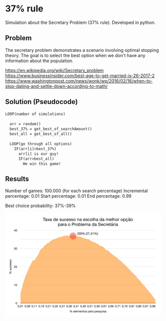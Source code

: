 # 37% rule
Simulation about the Secretary Problem (37% rule). Developed in python.


## Problem
The secretary problem demonstrates a scenario involving optimal stopping theory. The goal is to select the best option when we don't have any information about the population.

https://en.wikipedia.org/wiki/Secretary_problem
https://www.businessinsider.com/best-age-to-get-married-is-26-2017-2
https://www.washingtonpost.com/news/wonk/wp/2016/02/16/when-to-stop-dating-and-settle-down-according-to-math/


## Solution (Pseudocode)

```
LOOP(number of simulations)
  
  arr = random()
  best_37% = get_best_of_searchAmount()
  best_all = get_best_of_all()
  
  LOOP(go through all options)
    IF(arr[i]>best_37%)
      arr[i] is our guy!
      IF(arr>best_all)
        We win this game!
```


## Results
Number of games: 100.000 (for each search percentage)
Incremental percentage: 0.01
Start percentage: 0.01
End percentage: 0.99

Best choice probability: 37%-39%

![Simulation output](https://github.com/gui-h-and/37-rule/blob/master/output%20simulation.png)




